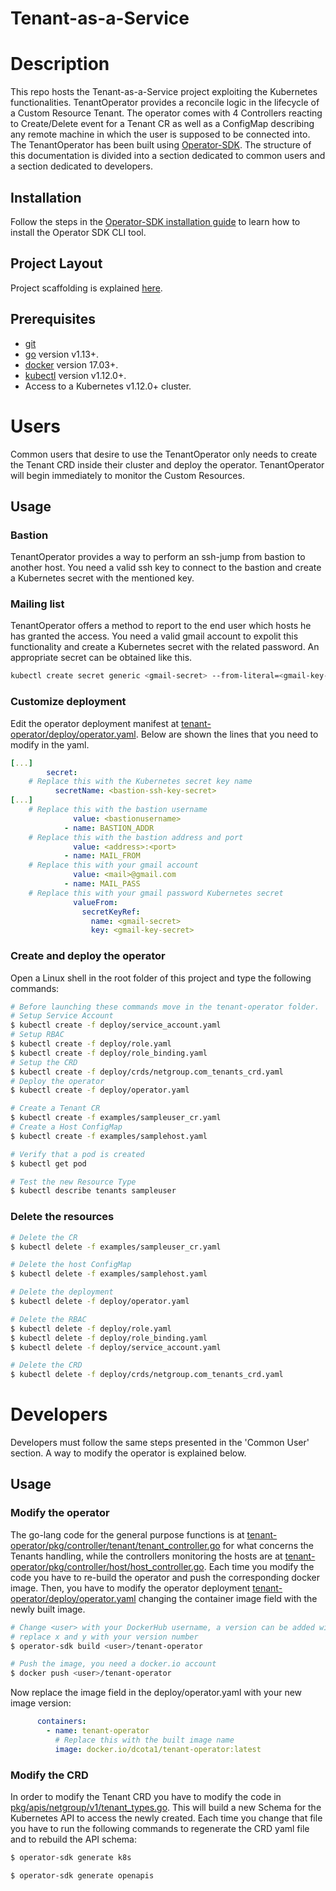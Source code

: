 # Tenant-as-a-Service

# Description

This repo hosts the Tenant-as-a-Service project exploiting the Kubernetes functionalities.
TenantOperator provides a reconcile logic in the lifecycle of a Custom Resource Tenant. The operator comes with 4 Controllers reacting to Create/Delete event for a Tenant CR as well as a ConfigMap describing any remote machine in which the user is supposed to be connected into.
The TenantOperator has been built using [Operator-SDK](https://github.com/operator-framework/operator-sdk). The structure of this documentation is divided into a section dedicated to common users and a section dedicated to developers.

## Installation

Follow the steps in the [Operator-SDK installation guide](https://github.com/operator-framework/operator-sdk/blob/master/doc/user/install-operator-sdk.md) to learn how to install the Operator SDK CLI tool.

## Project Layout

Project scaffolding is explained [here](https://github.com/operator-framework/operator-sdk/blob/master/doc/project_layout.md).

## Prerequisites

- [git](https://git-scm.com/downloads)
- [go](https://golang.org/dl/) version v1.13+.
- [docker](https://docs.docker.com/install/) version 17.03+.
- [kubectl](https://kubernetes.io/docs/tasks/tools/install-kubectl/) version v1.12.0+.
- Access to a Kubernetes v1.12.0+ cluster.

# Users
Common users that desire to use the TenantOperator only needs to create the Tenant CRD inside their cluster and deploy the operator. TenantOperator will begin immediately to monitor the Custom Resources.

## Usage

### Bastion
TenantOperator provides a way to perform an ssh-jump from bastion to another host. You need a valid ssh key to connect to the bastion and create a Kubernetes secret with the mentioned key.

### Mailing list
TenantOperator offers a method to report to the end user which hosts he has granted the access. You need a valid gmail account to expolit this functionality and create a Kubernetes secret with the related password. An appropriate secret can be obtained like this.
```sh
kubectl create secret generic <gmail-secret> --from-literal=<gmail-key-secret>='verysecretpass'
```

### Customize deployment
Edit the operator deployment manifest at [tenant-operator/deploy/operator.yaml](tenant-operator/deploy/operator.yaml). Below  are shown the lines that you need to modify in the yaml.

```yaml
[...]
        secret:
	# Replace this with the Kubernetes secret key name
          secretName: <bastion-ssh-key-secret>
[...]
	# Replace this with the bastion username
              value: <bastionusername>
            - name: BASTION_ADDR
	# Replace this with the bastion address and port
              value: <address>:<port>
            - name: MAIL_FROM
	# Replace this with your gmail account
              value: <mail>@gmail.com
            - name: MAIL_PASS
	# Replace this with your gmail password Kubernetes secret
              valueFrom:
                secretKeyRef:
                  name: <gmail-secret>
                  key: <gmail-key-secret>

```
### Create and deploy the operator
Open a Linux shell in the root folder of this project and type the following commands:
```sh
# Before launching these commands move in the tenant-operator folder.
# Setup Service Account
$ kubectl create -f deploy/service_account.yaml
# Setup RBAC
$ kubectl create -f deploy/role.yaml
$ kubectl create -f deploy/role_binding.yaml
# Setup the CRD
$ kubectl create -f deploy/crds/netgroup.com_tenants_crd.yaml
# Deploy the operator
$ kubectl create -f deploy/operator.yaml

# Create a Tenant CR
$ kubectl create -f examples/sampleuser_cr.yaml
# Create a Host ConfigMap
$ kubectl create -f examples/samplehost.yaml

# Verify that a pod is created
$ kubectl get pod

# Test the new Resource Type
$ kubectl describe tenants sampleuser
```

### Delete the resources
```sh
# Delete the CR
$ kubectl delete -f examples/sampleuser_cr.yaml

# Delete the host ConfigMap
$ kubectl delete -f examples/samplehost.yaml

# Delete the deployment
$ kubectl delete -f deploy/operator.yaml

# Delete the RBAC
$ kubectl delete -f deploy/role.yaml
$ kubectl delete -f deploy/role_binding.yaml
$ kubectl delete -f deploy/service_account.yaml

# Delete the CRD
$ kubectl delete -f deploy/crds/netgroup.com_tenants_crd.yaml
```

# Developers
Developers must follow the same steps presented in the 'Common User' section. A way to modify the operator is explained below.

## Usage

### Modify the operator
The go-lang code for the general purpose functions is at [tenant-operator/pkg/controller/tenant/tenant_controller.go](tenant-operator/pkg/controller/tenant/tenant_controller.go) for what concerns the Tenants handling, while the controllers monitoring the hosts are at [tenant-operator/pkg/controller/host/host_controller.go](tenant-operator/pkg/controller/host/host_controller.go). Each time you modify the code you have to re-build the operator and push the corresponding docker image. Then, you have to modify the operator deployment [tenant-operator/deploy/operator.yaml](tenant-operator/deploy/operator.yaml) changing the container image field with the newly built image.
```sh 
# Change <user> with your DockerHub username, a version can be added with :v<x.y>
# replace x and y with your version number
$ operator-sdk build <user>/tenant-operator

# Push the image, you need a docker.io account
$ docker push <user>/tenant-operator
```
Now replace the image field in the deploy/operator.yaml with your new image version:
```yaml
      containers:
        - name: tenant-operator
          # Replace this with the built image name
          image: docker.io/dcota1/tenant-operator:latest
```
### Modify the CRD

In order to modify the Tenant CRD you have to modify the code in [pkg/apis/netgroup/v1/tenant_types.go](pkg/apis/netgroup/v1/tenant_types.go). This will build a new Schema for the Kubernetes API to access the newly created.
Each time you change that file you have to run the following commands to regenerate the CRD yaml file and to rebuild the API schema:
```sh
$ operator-sdk generate k8s

$ operator-sdk generate openapis
```
